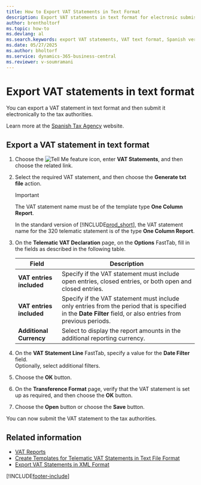 ```yaml
---
title: How to Export VAT Statements in Text Format
description: Export VAT statements in text format for electronic submission to tax authorities.
author: brentholtorf 
ms.topic: how-to
ms.devlang: al
ms.search.keywords: export VAT statements, VAT text format, Spanish version
ms.date: 05/27/2025
ms.author: bholtorf
ms.service: dynamics-365-business-central
ms.reviewer: v-soumramani
---
```


# Export VAT statements in text format

You can export a VAT statement in text format and then submit it electronically to the tax authorities.  

Learn more at the [Spanish Tax Agency](https://go.microsoft.com/fwlink/?LinkID=238181) website.  

## Export a VAT statement in text format  

1. Choose the ![Tell Me feature](../../media/ui-search/search_small.png "Tell me what you want to do") icon, enter **VAT Statements**, and then choose the related link.  
1. Select the required VAT statement, and then choose the **Generate txt file** action.  

    > [!IMPORTANT]  
    > The VAT statement name must be of the template type **One Column Report**.  
    >
    > In the standard version of [!INCLUDE[prod_short](../../includes/prod_short.md)], the VAT statement name for the 320 telematic statement is of the type **One Column Report**.  

1. On the **Telematic VAT Declaration** page, on the **Options** FastTab, fill in the fields as described in the following table.  

    |Field|Description|  
    |---------------------------------|---------------------------------------|  
    |**VAT entries included**|Specify if the VAT statement must include open entries, closed entries, or both open and closed entries.|  
    |**VAT entries included**|Specify if the VAT statement must include only entries from the period that is specified in the **Date Filter** field, or also entries from previous periods.|  
    |**Additional Currency**|Select to display the report amounts in the additional reporting currency.|  

1. On the **VAT Statement Line** FastTab, specify a value for the **Date Filter** field.  
   Optionally, select additional filters.  
1. Choose the **OK** button.  
1. On the **Transference Format** page, verify that the VAT statement is set up as required, and then choose the **OK** button.  
1. Choose the **Open** button or choose the **Save** button.  

You can now submit the VAT statement to the tax authorities.  

## Related information

- [VAT Reports](vat-reports.md)
- [Create Templates for Telematic VAT Statements in Text File Format](how-to-create-templates-for-telematic-vat-statements-in-text-file-format.md)
- [Export VAT Statements in XML Format](how-to-export-vat-statements-in-xml-format.md)

[!INCLUDE[footer-include](../../includes/footer-banner.md)]
